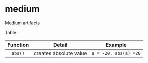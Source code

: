 # medium
Medium artifacts


Table

|Function|Detail|Example|
|:---:|:---:|:---:|
|```abs()```|creates absolute value|```a = -20, abs(a) =20```|
